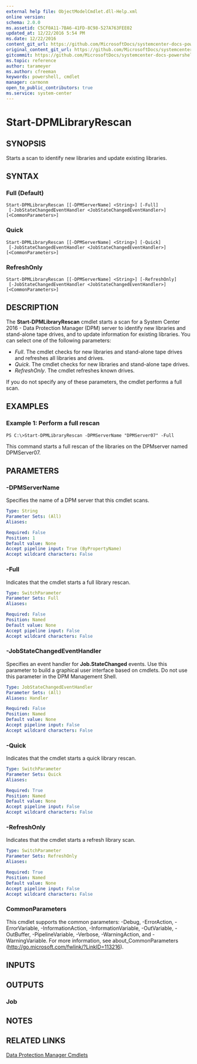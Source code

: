 ```yaml
---
external help file: ObjectModelCmdlet.dll-Help.xml
online version: 
schema: 2.0.0
ms.assetid: C5CF0A11-7BA6-41FD-8C98-527A763FEE02
updated_at: 12/22/2016 5:54 PM
ms.date: 12/22/2016
content_git_url: https://github.com/MicrosoftDocs/systemcenter-docs-powershell/blob/master/systemcenter-cmdlets/SystemCenter2016/DataProtectionManager/vlatest/Start-DPMLibraryRescan.md
original_content_git_url: https://github.com/MicrosoftDocs/systemcenter-docs-powershell/blob/master/systemcenter-cmdlets/SystemCenter2016/DataProtectionManager/vlatest/Start-DPMLibraryRescan.md
gitcommit: https://github.com/MicrosoftDocs/systemcenter-docs-powershell/blob/17c3a51bd892aad46c731d9f381f0704b4815004/systemcenter-cmdlets/SystemCenter2016/DataProtectionManager/vlatest/Start-DPMLibraryRescan.md
ms.topic: reference
author: tarameyer
ms.author: cfreeman
keywords: powershell, cmdlet
manager: carmonm
open_to_public_contributors: true
ms.service: system-center
---
```


# Start-DPMLibraryRescan

## SYNOPSIS
Starts a scan to identify new libraries and update existing libraries.

## SYNTAX

### Full (Default)
```
Start-DPMLibraryRescan [[-DPMServerName] <String>] [-Full]
 [-JobStateChangedEventHandler <JobStateChangedEventHandler>] [<CommonParameters>]
```

### Quick
```
Start-DPMLibraryRescan [[-DPMServerName] <String>] [-Quick]
 [-JobStateChangedEventHandler <JobStateChangedEventHandler>] [<CommonParameters>]
```

### RefreshOnly
```
Start-DPMLibraryRescan [[-DPMServerName] <String>] [-RefreshOnly]
 [-JobStateChangedEventHandler <JobStateChangedEventHandler>] [<CommonParameters>]
```

## DESCRIPTION
The **Start-DPMLibraryRescan** cmdlet starts a scan for a System Center 2016 - Data Protection Manager (DPM) server to identify new libraries and stand-alone tape drives, and to update information for existing libraries.
You can select one of the following parameters: 

- *Full*.
The cmdlet checks for new libraries and stand-alone tape drives and refreshes all libraries and drives. 
- *Quick*.
The cmdlet checks for new libraries and stand-alone tape drives. 
- *RefreshOnly*.
The cmdlet refreshes known drives. 

If you do not specify any of these parameters, the cmdlet performs a full scan.

## EXAMPLES

### Example 1: Perform a full rescan
```
PS C:\>Start-DPMLibraryRescan -DPMServerName "DPMServer07" -Full
```

This command starts a full rescan of the libraries on the DPMserver named DPMServer07.

## PARAMETERS

### -DPMServerName
Specifies the name of a DPM server that this cmdlet scans.

```yaml
Type: String
Parameter Sets: (All)
Aliases: 

Required: False
Position: 1
Default value: None
Accept pipeline input: True (ByPropertyName)
Accept wildcard characters: False
```

### -Full
Indicates that the cmdlet starts a full library rescan.

```yaml
Type: SwitchParameter
Parameter Sets: Full
Aliases: 

Required: False
Position: Named
Default value: None
Accept pipeline input: False
Accept wildcard characters: False
```

### -JobStateChangedEventHandler
Specifies an event handler for **Job.StateChanged** events.
Use this parameter to build a graphical user interface based on cmdlets.
Do not use this parameter in the DPM Management Shell.

```yaml
Type: JobStateChangedEventHandler
Parameter Sets: (All)
Aliases: Handler

Required: False
Position: Named
Default value: None
Accept pipeline input: False
Accept wildcard characters: False
```

### -Quick
Indicates that the cmdlet starts a quick library rescan.

```yaml
Type: SwitchParameter
Parameter Sets: Quick
Aliases: 

Required: True
Position: Named
Default value: None
Accept pipeline input: False
Accept wildcard characters: False
```

### -RefreshOnly
Indicates that the cmdlet starts a refresh library scan.

```yaml
Type: SwitchParameter
Parameter Sets: RefreshOnly
Aliases: 

Required: True
Position: Named
Default value: None
Accept pipeline input: False
Accept wildcard characters: False
```

### CommonParameters
This cmdlet supports the common parameters: -Debug, -ErrorAction, -ErrorVariable, -InformationAction, -InformationVariable, -OutVariable, -OutBuffer, -PipelineVariable, -Verbose, -WarningAction, and -WarningVariable. For more information, see about_CommonParameters (http://go.microsoft.com/fwlink/?LinkID=113216).

## INPUTS

## OUTPUTS

### Job

## NOTES

## RELATED LINKS

[Data Protection Manager Cmdlets](xref:SystemCenter2016/DataProtectionManager/vlatest/DataProtectionManager.md)

